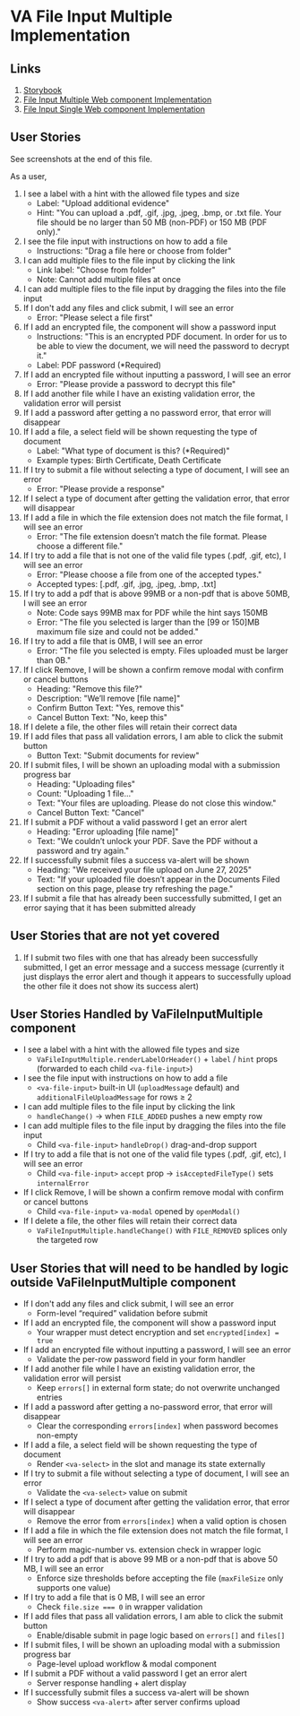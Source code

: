 # VA File Input Multiple Implementation

## Links
1. [Storybook](https://design.va.gov/storybook/?path=/docs/uswds-va-file-input-multiple--docs)
2. [File Input Multiple Web component Implementation](https://github.com/department-of-veterans-affairs/component-library/blob/main/packages/web-components/src/components/va-file-input-multiple/va-file-input-multiple.tsx)
3. [File Input Single Web component Implementation](https://github.com/department-of-veterans-affairs/component-library/blob/main/packages/web-components/src/components/va-file-input/va-file-input.tsx)

## User Stories
See screenshots at the end of this file.

As a user,

1. I see a label with a hint with the allowed file types and size
    - Label: "Upload additional evidence" 
    - Hint: "You can upload a .pdf, .gif, .jpg, .jpeg, .bmp, or .txt file. Your file should be no larger than 50 MB (non-PDF) or 150 MB (PDF only)."
1. I see the file input with instructions on how to add a file
    - Instructions: "Drag a file here or choose from folder"
1. I can add multiple files to the file input by clicking the link
    - Link label: "Choose from folder"
    - Note: Cannot add multiple files at once
1. I can add multiple files to the file input by dragging the files into the file input
1. If I don't add any files and click submit, I will see an error
    - Error: "Please select a file first"
1. If I add an encrypted file, the component will show a password input
    - Instructions: "This is an encrypted PDF document. In order for us to be able to view the document, we will need the password to decrypt it."
    - Label: PDF password (*Required)
1. If I add an encrypted file without inputting a password, I will see an error
    - Error: "Please provide a password to decrypt this file"
1. If I add another file while I have an existing validation error, the validation error will persist
1. If I add a password after getting a no password error, that error will disappear
1. If I add a file, a select field will be shown requesting the type of document
    - Label: "What type of document is this? (*Required)"
    - Example types: Birth Certificate, Death Certificate
1. If I try to submit a file without selecting a type of document, I will see an error
    - Error: "Please provide a response"   
1. If I select a type of document after getting the validation error, that error will disappear
1. If I add a file in which the file extension does not match the file format, I will see an error
    - Error: "The file extension doesn’t match the file format. Please choose a different file."
1. If I try to add a file that is not one of the valid file types (.pdf, .gif, etc), I will see an error
    - Error: "Please choose a file from one of the accepted types."
    - Accepted types: [.pdf, .gif, .jpg, .jpeg, .bmp, .txt]
1. If I try to add a pdf that is above 99MB or a non-pdf that is above 50MB, I will see an error
    - Note: Code says 99MB max for PDF while the hint says 150MB
    - Error: "The file you selected is larger than the [99 or 150]MB maximum file size and could not be added."
1. If I try to add a file that is 0MB, I will see an error
    - Error: "The file you selected is empty. Files uploaded must be larger than 0B."
1. If I click Remove, I will be shown a confirm remove modal with confirm or cancel buttons
    - Heading: "Remove this file?"
    - Description: "We’ll remove [file name]"
    - Confirm Button Text: "Yes, remove this"
    - Cancel Button Text: "No, keep this"
1. If I delete a file, the other files will retain their correct data 
1. If I add files that pass all validation errors, I am able to click the submit button
    - Button Text: "Submit documents for review" 
1. If I submit files, I will be shown an uploading modal with a submission progress bar
    - Heading: "Uploading files"
    - Count: "Uploading 1 file..."
    - Text: "Your files are uploading. Please do not close this window."
    - Cancel Button Text: "Cancel"
1. If I submit a PDF without a valid password I get an error alert
    - Heading: "Error uploading [file name]"
    - Text: "We couldn’t unlock your PDF. Save the PDF without a password and try again."
1. If I successfully submit files a success va-alert will be shown
    - Heading: "We received your file upload on June 27, 2025"
    - Text: "If your uploaded file doesn’t appear in the Documents Filed section on this page, please try refreshing the page."
1. If I submit a file that has already been successfully submitted, I get an error saying that it has been submitted already

## User Stories that are not yet covered
1. If I submit two files with one that has already been successfully submitted, I get an error message and a success message (currently it just displays the error alert and though it appears to successfully upload the other file it does not show its success alert)

## User Stories Handled by VaFileInputMultiple component
- I see a label with a hint with the allowed file types and size  
  - `VaFileInputMultiple.renderLabelOrHeader()` + `label` / `hint` props (forwarded to each child `<va-file-input>`)
- I see the file input with instructions on how to add a file  
  - `<va-file-input>` built-in UI (`uploadMessage` default) and `additionalFileUploadMessage` for rows ≥ 2
- I can add multiple files to the file input by clicking the link  
  - `handleChange()` → when `FILE_ADDED` pushes a new empty row
- I can add multiple files to the file input by dragging the files into the file input  
  - Child `<va-file-input>` `handleDrop()` drag-and-drop support
- If I try to add a file that is not one of the valid file types (.pdf, .gif, etc), I will see an error  
  - Child `<va-file-input>` `accept` prop → `isAcceptedFileType()` sets `internalError`
- If I click Remove, I will be shown a confirm remove modal with confirm or cancel buttons  
  - Child `<va-file-input>` `va-modal` opened by `openModal()`
- If I delete a file, the other files will retain their correct data  
  - `VaFileInputMultiple.handleChange()` with `FILE_REMOVED` splices only the targeted row

## User Stories that will need to be handled by logic outside VaFileInputMultiple component
- If I don't add any files and click submit, I will see an error  
  - Form-level “required” validation before submit
- If I add an encrypted file, the component will show a password input  
  - Your wrapper must detect encryption and set `encrypted[index] = true`
- If I add an encrypted file without inputting a password, I will see an error  
  - Validate the per-row password field in your form handler
- If I add another file while I have an existing validation error, the validation error will persist  
  - Keep `errors[]` in external form state; do not overwrite unchanged entries
- If I add a password after getting a no-password error, that error will disappear  
  - Clear the corresponding `errors[index]` when password becomes non-empty
- If I add a file, a select field will be shown requesting the type of document  
  - Render `<va-select>` in the slot and manage its state externally
- If I try to submit a file without selecting a type of document, I will see an error  
  - Validate the `<va-select>` value on submit
- If I select a type of document after getting the validation error, that error will disappear  
  - Remove the error from `errors[index]` when a valid option is chosen
- If I add a file in which the file extension does not match the file format, I will see an error  
  - Perform magic-number vs. extension check in wrapper logic
- If I try to add a pdf that is above 99 MB or a non-pdf that is above 50 MB, I will see an error  
  - Enforce size thresholds before accepting the file (`maxFileSize` only supports one value)
- If I try to add a file that is 0 MB, I will see an error  
  - Check `file.size === 0` in wrapper validation
- If I add files that pass all validation errors, I am able to click the submit button  
  - Enable/disable submit in page logic based on `errors[]` and `files[]`
- If I submit files, I will be shown an uploading modal with a submission progress bar  
  - Page-level upload workflow & modal component
- If I submit a PDF without a valid password I get an error alert  
  - Server response handling + alert display
- If I successfully submit files a success va-alert will be shown  
  - Show success `<va-alert>` after server confirms upload

